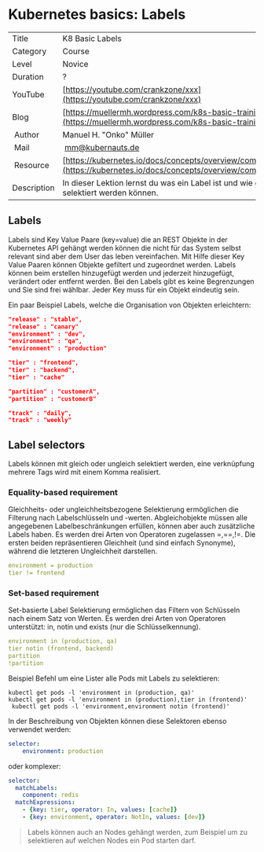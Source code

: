 # Kubernetes basics: Labels

|||
|---|---|
| Title | K8 Basic Labels |
| Category | Course |
| Level | Novice |
| Duration | ? |
| YouTube | [https://youtube.com/crankzone/xxx](https://youtube.com/crankzone/xxx) |
| Blog | [https://muellermh.wordpress.com/k8s-basic-training-etcd](https://muellermh.wordpress.com/k8s-basic-training-etcd)  |
| Author | Manuel H. "Onko" Müller |
| Mail | mm@kubernauts.de |
| Resource | [https://kubernetes.io/docs/concepts/overview/components/](https://kubernetes.io/docs/concepts/overview/components/) |
| Description | In dieser Lektion lernst du was ein Label ist und wie diese selektiert werden können. |

## Labels

Labels sind Key Value Paare (key=value) die an REST Objekte in der Kubernetes API gehängt werden können die nicht für das System selbst relevant sind aber dem User das leben vereinfachen. Mit Hilfe dieser Key Value Paaren können Objekte gefiltert und zugeordnet werden. Labels können beim erstellen hinzugefügt werden und jederzeit hinzugefügt, verändert oder entfernt werden. Bei den Labels gibt es keine Begrenzungen und Sie sind frei wählbar. Jeder Key muss für ein Objekt eindeutig sein.

Ein paar Beispiel Labels, welche die Organisation von Objekten erleichtern:

```json
"release" : "stable",
"release" : "canary"
"environment" : "dev",
"environment" : "qa",
"environment" : "production"

"tier" : "frontend",
"tier" : "backend",
"tier" : "cache"

"partition" : "customerA",
"partition" : "customerB"

"track" : "daily",
"track" : "weekly"
```

## Label selectors

Labels können mit gleich oder ungleich selektiert werden, eine verknüpfung mehrere Tags wird mit einem Komma realisiert.

### Equality-based requirement

Gleichheits- oder ungleichheitsbezogene Selektierung ermöglichen die Filterung nach Labelschlüsseln und -werten. Abgleichobjekte müssen alle angegebenen Labelbeschränkungen erfüllen, können aber auch zusätzliche Labels haben. Es werden drei Arten von Operatoren zugelassen =,==,!=. Die ersten beiden repräsentieren Gleichheit (und sind einfach Synonyme), während die letzteren Ungleichheit darstellen.

```yaml
environment = production
tier != frontend
```

### Set-based requirement

Set-basierte Label Selektierung ermöglichen das Filtern von Schlüsseln nach einem Satz von Werten. Es werden drei Arten von Operatoren unterstützt: in, notin und exists (nur die Schlüsselkennung).

```yaml
environment in (production, qa)
tier notin (frontend, backend)
partition
!partition
```

Beispiel Befehl um eine Lister alle Pods mit Labels zu selektieren:

```shell
kubectl get pods -l 'environment in (production, qa)'
kubectl get pods -l 'environment in (production),tier in (frontend)'
 kubectl get pods -l 'environment,environment notin (frontend)'
 ```

In der Beschreibung von Objekten können diese Selektoren ebenso verwendet werden:

```yaml
selector:
    environment: production
```

oder komplexer:

```yaml
selector:
  matchLabels:
    component: redis
  matchExpressions:
    - {key: tier, operator: In, values: [cache]}
    - {key: environment, operator: NotIn, values: [dev]}
```

> Labels können auch an Nodes gehängt werden, zum Beispiel um zu selektieren auf welchen Nodes ein Pod starten darf.